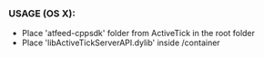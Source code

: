 ### USAGE (OS X):
- Place 'atfeed-cppsdk' folder from ActiveTick in the root folder
- Place 'libActiveTickServerAPI.dylib' inside /container